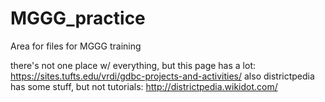 # MGGG_practice
Area for files for MGGG training 

there's not one place w/ everything, but this page has a lot: https://sites.tufts.edu/vrdi/gdbc-projects-and-activities/
also districtpedia has some stuff, but not tutorials: http://districtpedia.wikidot.com/
